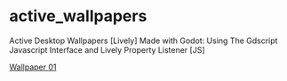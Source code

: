 # active_wallpapers
Active Desktop Wallpapers [Lively] Made with Godot: Using The Gdscript Javascript Interface and Lively Property Listener [JS]

<a href="https://rustyraygun.github.io/active_wallpapers/wallpaper_001/" target="_blank"> Wallpaper 01 </a>
